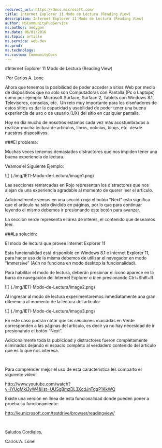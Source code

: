 ```yaml
---
redirect_url: https://docs.microsoft.com/
title: Internet Explorer 11 Modo de Lectura (Reading View)
description: Internet Explorer 11 Modo de Lectura (Reading View)
author: MSCommunityPubService
ms.author: andygon
ms.date: 06/01/2016
ms.topic: article
ms.service: web-dev
ms.prod: 
ms.technology:
ms.custom: CommunityDocs
---
```


#Internet Explorer 11 Modo de Lectura (Reading View)

 Por Carlos A. Lone

Ahora que tenemos la posibilidad de poder acceder a sitios Web por medio
de dispositivos que no solo son Computadoras con Pantalla (Pc o Laptops)
como por ejemplo: Microsoft Surface, Surface 2, Tablets con Windows
8.1,  Televisores, consolas, etc.  Un reto muy importante para los
diseñadores de estos sitios es dar la capacidad y usabilidad de poder
tener una buena experiencia de uso o de usuario (UX) del sitio en
cualquier pantalla.

Hoy en día mucho de nosotros estamos cada vez más acostumbrados a
realizar mucha lectura de artículos, libros, noticias, blogs, etc. desde
nuestros dispositivos. 

###El problema: 


Muchas veces tenemos demasiados distractores que nos impiden tener una
buena experiencia de lectura.

Veamos el Siguiente Ejemplo:

![] (./img/IE11-Modo-de-Lectura/image1.png)

Las secciones remarcadas en Rojo representan los distractores que nos
alejan de una experiencia agradable al momento de querer leer el
artículo.

Adicionalmente vemos en una sección roja el botón “Next” esto significa
que el artículo ha sido dividido en páginas, por lo que para continuar
leyendo el mismo debemos ir presionando este botón para avanzar.

La sección verde representa el área de interés, el contenido que
deseamos leer.

###La solución: 


El modo de lectura que provee Internet Explorer 11

Esta funcionalidad está disponible en Windows 8.1 e Internet Explorer
11, para hacer uso de la misma debemos de utilizar el navegador en modo
“Immersive” (Aún no funciona en modo desktop la funcionalidad).

Para habilitar el modo de lectura, deberán presionar el ícono aparece en
la barra de navegación del Internet Explorer o bien presionando
Ctrl+Shift+R

![] (./img/IE11-Modo-de-Lectura/image2.png)

Al ingresar al modo de lectura experimentaremos inmediatamente una gran
diferencia al momento de la lectura del artículo:

![] (./img/IE11-Modo-de-Lectura/image3.png)

En este caso podrán notar que las secciones marcadas en Verde
corresponden a las páginas del artículo, es decir ya no hay necesidad de
ir presionando el botón “Next”.

Adicionalmente toda la publicidad y distractores fueron completamente
eliminados dejando el espacio completo al verdadero contenido del
artículo que es lo que nos interesa.

 

Para comprender mejor el uso de esta característica les comparto el
siguiente video:

<http://www.youtube.com/watch?v=iYUgMki3yW4&list=UUSgBmzDL3XcdJnTgqP1KkWQ>

Existe una versión en línea de esta funcionalidad donde pueden poner a
prueba su funcionamiento:

<http://ie.microsoft.com/testdrive/browser/readingview/>

 

Saludos Cordiales,

Carlos A. Lone




